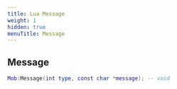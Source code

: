 ```yaml
---
title: Lua Message
weight: 1
hidden: true
menuTitle: Message
---
```

## Message
```lua
Mob:Message(int type, const char *message); -- void
```